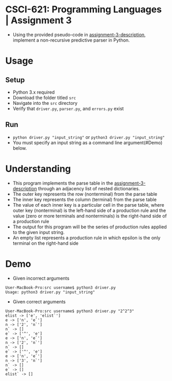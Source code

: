 # CSCI-621: Programming Languages | Assignment 3

- Using the provided pseudo-code in [assignment-3-description](https://github.com/tpang29/CSCI-621-Assignment-3/blob/master/assignment-3-description.pdf), implement a non-recursive predictive parser in Python.

# Usage

## Setup
- Python 3.x required
- Download the folder titled `src`
- Navigate into the `src` directory
- Verify that `driver.py`, `parser.py`, and `errors.py` exist

## Run
- `python driver.py "input_string"` or `python3 driver.py "input_string"`
- You must specify an input string as a command line argument(#Demo) below.

# Understanding
- This program implements the parse table in the [assignment-3-description](https://github.com/tpang29/CSCI-621-Assignment-3/blob/master/assignment-3-description.pdf) through an adjacency list of nested dictionaries. 
- The outer key represents the row (nonterminal) from the parse table
- The inner key represents the column (terminal) from the parse table
- The value of each inner key is a particular cell in the parse table, where outer key (nonterminal) is the left-hand side of a production rule and the value (zero or more terminals and nonterminals) is the right-hand side of a production rule
- The output for this program will be the series of production rules applied to the given input string.
- An empty list represents a production rule in which epsilon is the only terminal on the right-hand side

# Demo
- Given incorrect arguments
```
User-MacBook-Pro:src username$ python3 driver.py 
Usage: python3 driver.py "input_string"
```
- Given correct arguments
```
User-MacBook-Pro:src username$ python3 driver.py "2^2^3"
elist -> ['e', 'elist`']
e -> ['n', 'e`']
n -> ['2', 'n`']
n` -> []
e` -> ['^', 'e']
e -> ['n', 'e`']
n -> ['2', 'n`']
n` -> []
e` -> ['^', 'e']
e -> ['n', 'e`']
n -> ['3', 'n`']
n` -> []
e` -> []
elist` -> []
```